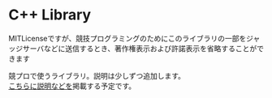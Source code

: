 # C++ Library
MITLicenseですが、競技プログラミングのためにこのライブラリの一部をジャッジサーバなどに送信するとき、著作権表示および許諾表示を省略することができます<br>

競プロで使うライブラリ。説明は少しずつ追加します。<br>
[こちらに説明などを](https://mtsaka.github.io/library)掲載する予定です。